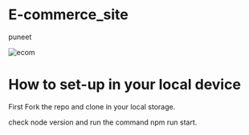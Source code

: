 # E-commerce_site
puneet

![ecom](https://github.com/Puneet398/E-commerce_site/assets/121446698/ae434b7d-cee5-4afc-8526-9ec74ca11023)

# How to set-up in your local device
 First Fork the repo and clone in your local storage.

 check node version and run the command npm run start.
 
 
